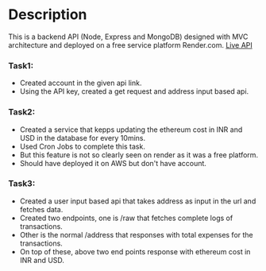 # Description
This is a backend API (Node, Express and MongoDB) designed with MVC architecture and deployed on a free service platform Render.com. 
[Live API](https://koinx-y1sq.onrender.com/)

### Task1:
- Created account in the given api link.
- Using the API key, created a get request and address input based api.

### Task2:
- Created a service that kepps updating the ethereum cost in INR and USD in the database for every 10mins.
- Used Cron Jobs to complete this task.
- But this feature is not so clearly seen on render as it was a free platform.
- Should have deployed it on AWS but don't have account.

### Task3:
- Created a user input based api that takes address as input in the url and fetches data.
- Created two endpoints, one is /raw that fetches complete logs of transactions.
- Other is the normal /address that responses with total expenses for the transactions.
- On top of these, above two end points response with ethereum cost in INR and USD.